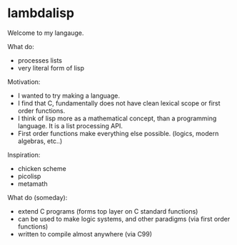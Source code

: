#  lambdalisp 

Welcome to my langauge. 

What do: 
- processes lists
- very literal form of lisp 

Motivation:
- I wanted to try making a language. 
- I find that C, fundamentally does not have clean lexical scope or first order functions.
- I think of lisp more as a mathematical concept, than a programming language. It is a list processing API.
- First order functions make everything else possible. (logics, modern algebras, etc..)

Inspiration:
- chicken scheme
- picolisp
- metamath

What do (someday):
- extend C programs (forms top layer on C standard functions)
- can be used to make logic systems, and other paradigms (via first order functions)
- written to compile almost anywhere (via C99)

